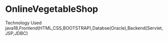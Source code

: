 # OnlineVegetableShop
Technology Used java18,Frontend(HTML,CSS,BOOTSTRAP),Databse(Oracle),Backend(Servlet,JSP,JDBC)
